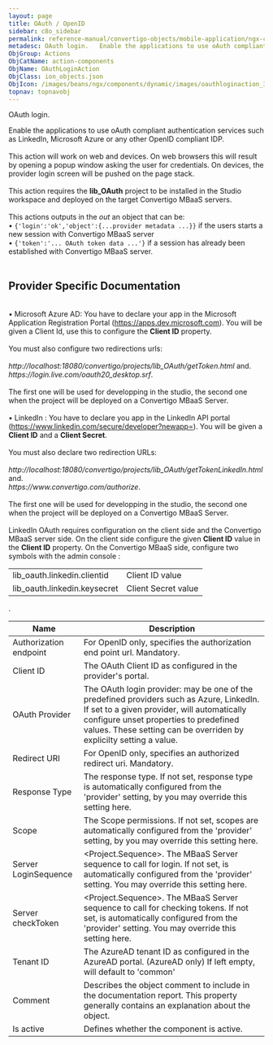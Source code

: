 ```yaml
---
layout: page
title: OAuth / OpenID
sidebar: c8o_sidebar
permalink: reference-manual/convertigo-objects/mobile-application/ngx-components/action-components/oauth-openid/
metadesc: OAuth login.   Enable the applications to use oAuth compliant authentication services such as LinkedIn, Microsoft Azure or any other OpenID compliant 
ObjGroup: Actions
ObjCatName: action-components
ObjName: OAuthLoginAction
ObjClass: ion_objects.json
ObjIcon: /images/beans/ngx/components/dynamic/images/oauthloginaction_32x32.png
topnav: topnavobj
---
```

OAuth login. <br/>

 Enable the applications to use oAuth compliant authentication services such as LinkedIn, Microsoft Azure or any other OpenID compliant IDP.<br/>
<br/>
This action will work on web and devices. On web browsers this will result by opening a popup window asking the user for credentials. On devices, the provider login screen will be pushed on the page stack.<br/>
<br/>
This action requires the <b>lib_OAuth</b> project to be installed in the Studio workspace and deployed on the target Convertigo MBaaS servers.<br/>
<br/>
This actions outputs in the <i>out</i> an object that can be:<br/>
 • <code>{'login':'ok','object':{...provider metadata ...}}</code> if the users starts a new session with Convertigo MBaaS server<br/>
 • <code>{'token':'... OAuth token data ...'}</code> if a session has already been established with Convertigo MBaaS server.<br/>
<br/>
<h2>Provider Specific Documentation</h2><br/>
 • Microsoft Azure AD: You have to declare your app in the Microsoft Application Registration Portal (<a href='https://apps.dev.microsoft.com'>https://apps.dev.microsoft.com</a>). You will be given a Client Id, use this to configure the <b>Client ID</b> property.<br/>
<br/>
You must also configure two redirections urls:<br/>
<br/>
 <i>http://localhost:18080/convertigo/projects/lib_OAuth/getToken.html</i> and.<br/>
 <i>https://login.live.com/oauth20_desktop.srf</i>.<br/>
<br/>
The first one will be used for developping in the studio, the second one when the project will be deployed on a Convertigo MBaaS Server.<br/>
<br/>
 • LinkedIn : You have to declare you app in the LinkedIn API portal (<a href='https://www.linkedin.com/secure/developer?newapp='>https://www.linkedin.com/secure/developer?newapp=</a>). You will be given a <b>Client ID</b> and a <b>Client Secret</b>.<br/>
<br/>
You must also declare two redirection URLs:<br/>
<br/>
<i>http://localhost:18080/convertigo/projects/lib_OAuth/getTokenLinkedIn.html</i> and.<br/>
<i>https://www.convertigo.com/authorize</i>.<br/>
<br/>
The first one will be used for developping in the studio, the second one when the project will be deployed on a Convertigo MBaaS Server.<br/>
<br/>
LinkedIn OAuth requires configuration on the client side and the Convertigo MBaaS server side. On the client side configure the given <b>Client ID</b> value in the <b>Client ID</b> property. On the Convertigo MBaaS side,  configure two symbols with the admin console :<table><tr><td>lib_oauth.linkedin.clientid</td><td>Client ID value</td></tr><tr><td>lib_oauth.linkedin.keysecret</td><td>Client Secret value</td></tr></table>.

Name | Description 
--- | ---
Authorization endpoint | For OpenID only, specifies the authorization end point url. Mandatory.
Client ID | The OAuth Client ID as configured in the provider's portal.
OAuth Provider | The OAuth login provider: may be one of the predefined providers such as Azure, LinkedIn. If set to a given provider, will automatically configure unset properties to predefined values. These setting can be overriden by explicilty setting a value.
Redirect URI | For OpenID only, specifies an authorized redirect uri. Mandatory.
Response Type | The response type. If not set, response type is automatically configured from the 'provider' setting, by you may override this setting here.
Scope | The Scope permissions. If not set, scopes are automatically configured from the 'provider' setting, by you may override this setting here.
Server LoginSequence | &lt;Project.Sequence&gt;. The MBaaS Server sequence to call for login. If not set, is automatically configured from the 'provider' setting. You may override this setting here.
Server checkToken | &lt;Project.Sequence&gt;. The MBaaS Server sequence to call for checking tokens. If not set, is automatically configured from the 'provider' setting. You may override this setting here.
Tenant ID | The AzureAD tenant ID as configured in the AzureAD portal. (AzureAD only) If left empty, will default to 'common'
Comment | Describes the object comment to include in the documentation report.  This property generally contains an explanation about the object. 
Is active | Defines whether the component is active. 

